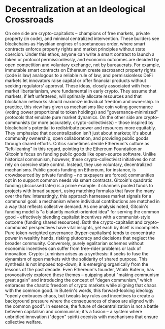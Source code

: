 # Decentralization at an Ideological Crossroads

On one side are crypto-capitalists – champions of free markets, private property (in code), and minimal centralized intervention. These builders see blockchains as Hayekian engines of spontaneous order, where smart contracts enforce property rights and market principles without state coercion. Under this ethos, anyone can write a smart contract to launch a token or protocol permissionlessly, and economic outcomes are decided by open competition and voluntary exchange, not by bureaucrats. For example, immutable smart contracts on Ethereum create sacrosanct property rights (code is law) analogous to a reliable rule of law, and permissionless DeFi markets let innovators raise capital or offer financial products without seeking regulators' approval. These ideas, closely associated with free-market libertarianism, were fundamental in early crypto. They assume that markets, if left unfettered, will optimally allocate resources and that blockchain networks should maximize individual freedom and ownership. In practice, this view has given us mechanisms like coin voting governance (voting power proportional to token holdings) and "governance-minimized" protocols that emulate pure market dynamics. On the other side are crypto-communists (or more accurately, crypto-collectivists) – those inspired by blockchain's potential to redistribute power and resources more equitably. They emphasize that decentralization isn't just about markets; it's about community ownership, open collaboration, and providing public goods through shared efforts. Critics sometimes deride Ethereum's culture as "left-leaning" in this regard, pointing to the Ethereum Foundation or Gitcoin's focus on funding public goods like open-source software. Unlike historical communism, however, these crypto-collectivist initiatives do not rely on coercive state control. Instead, they use voluntary, decentralized mechanisms. Public goods funding on Ethereum, for instance, is crowdsourced by private funding – no taxpayers are forced; communities opt in to support common needs via smart contracts. Gitcoin's quadratic funding (discussed later) is a prime example: it channels pooled funds to projects with broad support, using matching formulas that favor the many over the few. Interestingly, this approach harnesses market signals for a communal goal: a mechanism where individual contributions are matched in a way that reflects collective demand. As one analysis noted, Gitcoin's funding model is "a blatantly market-oriented idea" for serving the common good – effectively blending capitalist incentives with a communist-style outcome (funding shared resources). Both the crypto-capitalist and crypto-communist perspectives have vital insights, yet each by itself is incomplete. Pure token-weighted governance (hyper-capitalism) tends to concentrate power in wealthy hands, risking plutocracy and decisions that neglect the broader community. Conversely, purely egalitarian schemes without economic incentives can suffer from free-rider problems or lack of innovation. Crypto-Luminism arises as a synthesis: it seeks to fuse the dynamism of open markets with the solidarity of shared purpose. This synthesis is not imposed top-down; it is emerging organically from the lessons of the past decade. Even Ethereum's founder, Vitalik Buterin, has provocatively explored these themes – quipping about "making communism great again" and introducing the concept of "degen communism," which embraces the chaotic freedom of crypto markets while aligning that chaos with the common good. In Buterin's words, this forward-looking ideology "openly embraces chaos, but tweaks key rules and incentives to create a background pressure where the consequences of chaos are aligned with the common good". In essence, the future of decentralization is not a battle between capitalism and communism; it's a fusion – a system where unbridled innovation ("degen" spirit) coexists with mechanisms that ensure collective welfare. 
